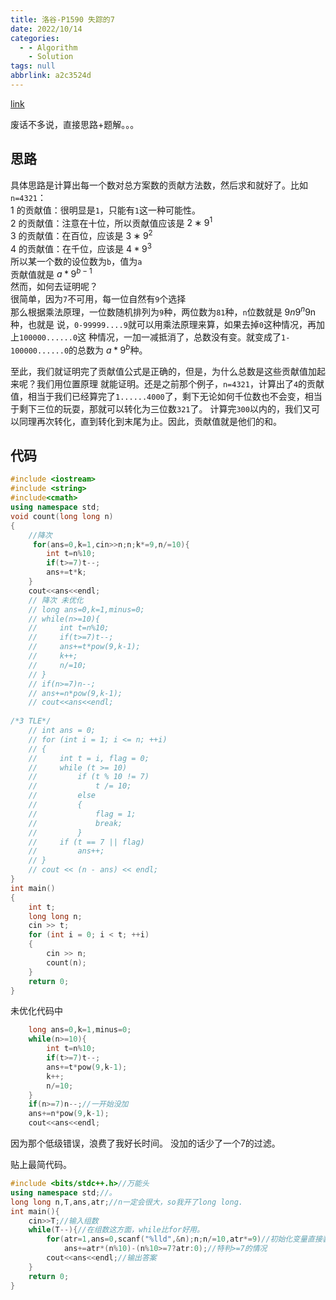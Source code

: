 ```yaml
---
title: 洛谷-P1590 失踪的7
date: 2022/10/14
categories:
  - - Algorithm
    - Solution
tags: null
abbrlink: a2c3524d
---
```



[link](https://www.luogu.com.cn/problem/P1590)

废话不多说，直接思路+题解。。。

## 思路

具体思路是计算出每一个数对总方案数的贡献方法数，然后求和就好了。比如`n=4321`：  
1 的贡献值：很明显是`1`，只能有`1`这一种可能性。  
2 的贡献值：注意在十位，所以贡献值应该是 $2∗9^1$  
3 的贡献值：在百位，应该是 $3∗9^2$   
4 的贡献值：在千位，应该是 $4*9^3$   
所以某一个数的设位数为`b`，值为`a`  
贡献值就是 $a*9^{b-1}$   
然而，如何去证明呢？  
很简单，因为`7`不可用，每一位自然有`9`个选择  
那么根据乘法原理，一位数随机排列为`9`种，两位数为`81`种，`n`位数就是 $9n9^n$9n 种，也就是  说，`0-99999....9`就可以用乘法原理来算，如果去掉`0`这种情况，再加上`100000......0`这  种情况，一加一减抵消了，总数没有变。就变成了`1-100000......0`的总数为 $a*9^b$种。  

至此，我们就证明完了贡献值公式是正确的，但是，为什么总数是这些贡献值加起来呢？我们用位置原理  就能证明。还是之前那个例子，`n=4321`，计算出了`4`的贡献值，相当于我们已经算完了`1......4000`了，剩下无论如何千位数也不会变，相当于剩下三位的玩耍，那就可以转化为三位数`321`了。  计算完`300`以内的，我们又可以同理再次转化，直到转化到末尾为止。因此，贡献值就是他们的和。


## 代码
```cpp
#include <iostream>
#include <string>
#include<cmath>
using namespace std;
void count(long long n)
{
    //降次
     for(ans=0,k=1,cin>>n;n;k*=9,n/=10){
        int t=n%10;
        if(t>=7)t--;
        ans+=t*k;
    }
    cout<<ans<<endl;
    // 降次 未优化
    // long ans=0,k=1,minus=0;
    // while(n>=10){
    //     int t=n%10;
    //     if(t>=7)t--;
    //     ans+=t*pow(9,k-1);
    //     k++;
    //     n/=10;
    // }
    // if(n>=7)n--;
    // ans+=n*pow(9,k-1);
    // cout<<ans<<endl;
        
/*3 TLE*/
    // int ans = 0;
    // for (int i = 1; i <= n; ++i)
    // {
    //     int t = i, flag = 0;
    //     while (t >= 10)
    //         if (t % 10 != 7)
    //             t /= 10;
    //         else
    //         {
    //             flag = 1;
    //             break;
    //         }
    //     if (t == 7 || flag)
    //         ans++;
    // }
    // cout << (n - ans) << endl;
}
int main()
{
    int t;
    long long n;
    cin >> t;
    for (int i = 0; i < t; ++i)
    {
        cin >> n;
        count(n);
    }
    return 0;
}
```

未优化代码中
```cpp
    long ans=0,k=1,minus=0;
    while(n>=10){
        int t=n%10;
        if(t>=7)t--;
        ans+=t*pow(9,k-1);
        k++;
        n/=10;
    }
    if(n>=7)n--;//一开始没加
    ans+=n*pow(9,k-1);
    cout<<ans<<endl;
```
因为那个低级错误，浪费了我好长时间。
没加的话少了一个7的过滤。

贴上最简代码。
```cpp
#include <bits/stdc++.h>//万能头
using namespace std;//。
long long n,T,ans,atr;//n一定会很大，so我开了long long.
int main(){
    cin>>T;//输入组数
    while(T--){//在组数这方面，while比for好用。
        for(atr=1,ans=0,scanf("%lld",&n);n;n/=10,atr*=9)//初始化变量直接装进for，很方便
            ans+=atr*(n%10)-(n%10>=7?atr:0);//特判>=7的情况
        cout<<ans<<endl;//输出答案
    }
    return 0;
}
```
